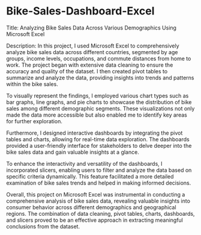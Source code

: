 # Bike-Sales-Dashboard-Excel
 Title: Analyzing Bike Sales Data Across Various Demographics Using Microsoft Excel

Description:
In this project, I used Microsoft Excel to comprehensively analyze bike sales data across different countries, segmented by age groups, income levels, occupations, and commute distances from home to work. The project began with extensive data cleaning to ensure the accuracy and quality of the dataset. I then created pivot tables to summarize and analyze the data, providing insights into trends and patterns within the bike sales.

To visually represent the findings, I employed various chart types such as bar graphs, line graphs, and pie charts to showcase the distribution of bike sales among different demographic segments. These visualizations not only made the data more accessible but also enabled me to identify key areas for further exploration.

Furthermore, I designed interactive dashboards by integrating the pivot tables and charts, allowing for real-time data exploration. The dashboards provided a user-friendly interface for stakeholders to delve deeper into the bike sales data and gain valuable insights at a glance.

To enhance the interactivity and versatility of the dashboards, I incorporated slicers, enabling users to filter and analyze the data based on specific criteria dynamically. This feature facilitated a more detailed examination of bike sales trends and helped in making informed decisions.

Overall, this project on Microsoft Excel was instrumental in conducting a comprehensive analysis of bike sales data, revealing valuable insights into consumer behavior across different demographics and geographical regions. The combination of data cleaning, pivot tables, charts, dashboards, and slicers proved to be an effective approach in extracting meaningful conclusions from the dataset.  
